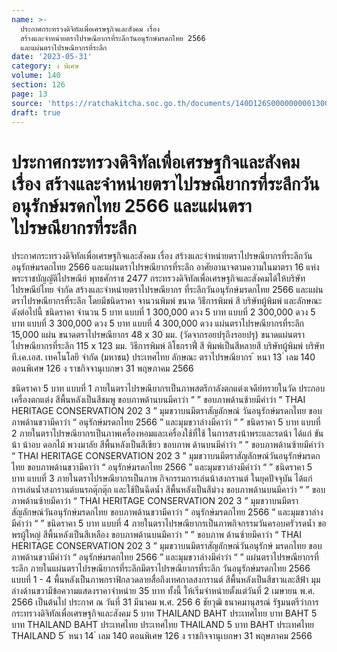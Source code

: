 ```yaml
---
name: >-
  ประกาศกระทรวงดิจิทัลเพื่อเศรษฐกิจและสังคม เรื่อง
  สร้างและจำหน่ายตราไปรษณียากรที่ระลึกวันอนุรักษ์มรดกไทย 2566
  และแผ่นตราไปรษณียากรที่ระลึก
date: '2023-05-31'
category: ง พิเศษ
volume: 140
section: 126
page: 13
source: 'https://ratchakitcha.soc.go.th/documents/140D126S0000000001300.pdf'
draft: true
---
```


# ประกาศกระทรวงดิจิทัลเพื่อเศรษฐกิจและสังคม เรื่อง สร้างและจำหน่ายตราไปรษณียากรที่ระลึกวันอนุรักษ์มรดกไทย 2566 และแผ่นตราไปรษณียากรที่ระลึก

ประกาศกระทรวงดิจิทัลเพื่อเศรษฐกิจและสังคม เรื่อง สร้างและจำหน่ายตราไปรษณียากรที่ระลึกวันอนุรักษ์มรดกไทย 2566 และแผ่นตราไปรษณียากรที่ระลึก อาศัยอานาจตามความในมาตรา 16 แห่งพระราชบัญญัติไปรษณีย์ พุทธศักราช 2477 กระทรวงดิจิทัลเพื่อเศรษฐกิจและสังคมได้ให้บริษัท ไปรษณีย์ไทย จำกัด สร้างและจำหน่ายตราไปรษณียากร ที่ระลึกวันอนุรักษ์มรดกไทย 2566 และแผ่นตราไปรษณียากรที่ระลึก โดยมีชนิดราคา จานวนพิมพ์ ขนาด วิธีการพิมพ์ สี บริษัทผู้พิมพ์ และลักษณะ ดังต่อไปนี้ ชนิดราคา จำนวน 5 บาท แบบที่ 1 300,000 ดวง 5 บาท แบบที่ 2 300,000 ดวง 5 บาท แบบที่ 3 300,000 ดวง 5 บาท แบบที่ 4 300,000 ดวง แผ่นตราไปรษณียากรที่ระลึก 15,000 แผ่น ขนาดตราไปรษณียากร 48 x 30 มม. (วัดจากรอยปรุถึงรอยปรุ) ขนาดแผ่นตราไปรษณียากรที่ระลึก 115 x 123 มม. วิธีการพิมพ์ ลิโธกราฟี่ สี พิมพ์เป็นสีหลายสี บริษัทผู้พิมพ์ บริษัท ที.เค.เอส. เทคโนโลยี จำกัด (มหาชน) ประเทศไทย ลักษณะ ตราไปรษณียากร ้ หนา 13 ่ เลม 140 ตอนพิเศษ 126 ง ราชกิจจานุเบกษา 31 พฤษภาคม 2566

ชนิดราคา 5 บาท แบบที่ 1 ภายในตราไปรษณียากรเป็นภาพสตรีกาลังตกแต่งเจดีย์ทรายในวัด ประกอบเครื่องตกแต่ง สีพื้นหลังเป็นสีชมพู ขอบภาพด้านบนมีคาว่า “ ” ขอบภาพด้านซ้ายมีคำว่า “ THAI HERITAGE CONSERVATION 202 3 ” มุมขวาบนมีตราสัญลักษณ์ วันอนุรักษ์มรดกไทย ขอบภาพด้านขวามีคาว่า “ อนุรักษ์มรดกไทย 2566 ” และมุมขวาล่างมีคาว่า “ ” ชนิดราคา 5 บาท แบบที่ 2 ภายในตราไปรษณียากรเป็นภาพเครื่องหอมและเครื่องใช้ที่ใช้ ในการสรงน้าพระและรดน้า ได้แก่ ขันน้า น้าอบ ดอกไม้ พวงมาลัย สีพื้นหลังเป็นสีเขียว ขอบภาพ ด้านบนมีคำว่า “ ” ขอบภาพด้านซ้ายมีคำว่า “ THAI HERITAGE CONSERVATION 202 3 ” มุมขวาบนมีตราสัญลักษณ์วันอนุรักษ์มรดกไทย ขอบภาพด้านขวามีคาว่า “ อนุรักษ์มรดกไทย 2566 ” และมุมขวาล่างมีคำว่า “ ” ชนิดราคา 5 บาท แบบที่ 3 ภายในตราไปรษณียากรเป็นภาพ กิจกรรมการเล่นน้าสงกรานต์ ในยุคปัจจุบัน ได้แก่ การเล่นน้ำสงกรานต์บนรถตุ๊กตุ๊ก และใช้ปืนฉีดน้ำ สีพื้นหลังเป็นสีม่วง ขอบภาพด้านบนมีคาว่า “ ” ขอบภาพด้านซ้ายมีคาว่า “ THAI HERITAGE CONSERVATION 202 3 ” มุมขวาบนมีตราสัญลักษณ์วันอนุรักษ์มรดกไทย ขอบภาพด้านขวามีคาว่า “ อนุรักษ์มรดกไทย 2566 ” และมุมขวาล่างมีคำว่า “ ” ชนิดราคา 5 บาท แบบที่ 4 ภายในตราไปรษณียากรเป็นภาพกิจกรรมวันครอบครัวรดน้ำ ขอพรผู้ใหญ่ สีพื้นหลังเป็นสีเหลือง ขอบภาพด้านบนมีคาว่า “ ” ขอบภาพ ด้านซ้ายมีคาว่า “ THAI HERITAGE CONSERVATION 202 3 ” มุมขวาบนมีตราสัญลักษณ์วันอนุรักษ์ มรดกไทย ขอบภาพด้านขวามีคำว่า “ อนุรักษ์มรดกไทย 2566 ” และมุมขวาล่างมีคำว่า “ ” แผ่นตราไปรษณียากรที่ระลึก ภายในแผ่นตราไปรษณียากรที่ระลึกมีตราไปรษณียากรที่ระลึก วันอนุรักษ์มรดกไทย 2566 แบบที่ 1 - 4 พื้นหลังเป็นภาพกราฟิกลวดลายสื่อถึงเทศกาลสงกรานต์ สีพื้นหลังเป็นสีขาวและสีฟ้า มุมล่างด้านขวามีข้อความแสดงราคาจำหน่าย 35 บาท ทั้งนี้ ให้เริ่มจำหน่ายตั้งแต่วันที่ 2 เมษายน พ.ศ. 2566 เป็นต้นไป ประกาศ ณ วันที่ 31 มีนาคม พ.ศ. 256 6 ชัยวุฒิ ธนาคมานุสรณ์ รัฐมนตรีว่าการกระทรวงดิจิทัลเพื่อเศรษฐกิจและสังคม 5 บาท THAILAND BAHT ประเทศไทย บาท BAHT 5 บาท THAILAND BAHT ประเทศไทย ประเทศไทย THAILAND 5 บาท BAHT ประเทศไทย THAILAND 5 ้ หนา 14 ่ เลม 140 ตอนพิเศษ 126 ง ราชกิจจานุเบกษา 31 พฤษภาคม 2566
